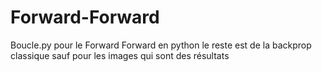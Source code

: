 # Forward-Forward
Boucle.py pour le Forward Forward en python
le reste est de la backprop classique sauf pour les images qui sont des résultats
